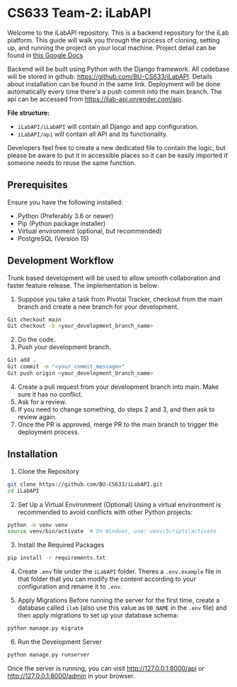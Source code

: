# CS633 Team-2: iLabAPI

Welcome to the iLabAPI repository. This is a backend repository for the iLab platform. This guide will walk you through the process of cloning, setting up, and running the project on your local machine.
Project detail can be found in [this Google Docs](https://docs.google.com/document/d/1LrAqqTd58ldKJLBiHCrjrwJL641t1vtTooFNEX3d2c8/edit?usp=sharing)

Backend will be built using Python with the Django framework. All codebase will be stored in github: https://github.com/BU-CS633/iLabAPI. Details about installation can be found in the same link.
Deployment will be done automatically every time there's a push commit into the main branch. The api can be accessed from https://ilab-api.onrender.com/api.

**File structure:**
- `iLabAPI/iLabAPI` will contain all Django and app configuration.
- `iLabAPI/api` will contain all API and its functionality.

Developers feel free to create a new dedicated file to contain the logic, but please be aware to put it in accessible places so it can be easily imported if someone needs to reuse the same function.

## Prerequisites

Ensure you have the following installed:

- Python (Preferably 3.6 or newer)
- Pip (Python package installer)
- Virtual environment (optional, but recommended)
- PostgreSQL (Version 15)

## Development Workflow
Trunk based development will be used to allow smooth collaboration and faster feature release. The implementation is below:

1. Suppose you take a task from Pivotal Tracker, checkout from the main branch and create a new branch for your development.
```bash
Git checkout main
Git checkout -b <your_development_branch_name>
```
2. Do the code.
3. Push your development branch.
```bash
Git add .
Git commit -m "<your_commit_message>"
Git push origin <your_development_branch_name>
```
4. Create a pull request from your development branch into main.
Make sure it has no conflict.
5. Ask for a review.
6. If you need to change something, do steps 2 and 3, and then ask to review again.
7. Once the PR is approved, merge PR to the main branch to trigger the deployment process.

## Installation

1. Clone the Repository
```bash
git clone https://github.com/BU-CS633/iLabAPI.git
cd iLabAPI
```

2. Set Up a Virtual Environment (Optional)
Using a virtual environment is recommended to avoid conflicts with other Python projects:

```bash
python -m venv venv
source venv/bin/activate  # On Windows, use: venv\Scripts\activate
```

3. Install the Required Packages
```bash
pip install -r requirements.txt
```

4. Create `.env` file under the `iLabAPI` folder. Theres a `.env.example` file in that folder that you can modify the content according to your configuration and rename it to `.env`.


5. Apply Migrations
Before running the server for the first time, create a database called `ilab` (also use this value as `DB_NAME` in the `.env` file) and then apply migrations to set up your database schema:
```bash
python manage.py migrate
```

6. Run the Development Server
```bash
python manage.py runserver
```
Once the server is running, you can visit http://127.0.0.1:8000/api or http://127.0.0.1:8000/admin in your browser.